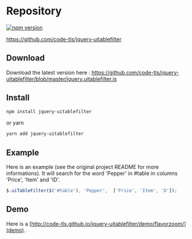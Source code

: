 # Repository

[![npm version](https://badge.fury.io/js/jquery-uitablefilter.svg)](https://badge.fury.io/js/jquery-uitablefilter)

https://github.com/code-tls/jquery-uitablefilter

## Download
Download the latest version here : https://github.com/code-tls/jquery-uitablefilter/blob/master/jquery.uitablefilter.js

## Install

```bash
npm install jquery-uitablefilter
```
or yarn

```bash
yarn add jquery-uitablefilter
```

## Example
Here is an example (see the original project README for more informations). It will search for the word 'Pepper' in #table in columns 'Price', 'Item' and 'ID'.

```js
$.uiTableFilter($('#table'), 'Pepper',  ['Price', 'Item', 'D']);
```

## Demo

Here is a [http://code-tls.github.io/jquery-uitablefilter/demo/flavorzoom/](demo).
